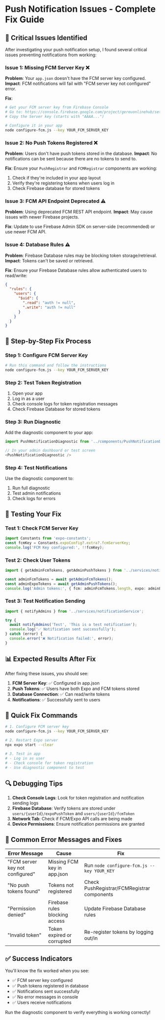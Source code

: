 # Push Notification Issues - Complete Fix Guide

## 🚨 Critical Issues Identified

After investigating your push notification setup, I found several critical issues preventing notifications from working:

### **Issue 1: Missing FCM Server Key** ❌
**Problem**: Your `app.json` doesn't have the FCM server key configured.
**Impact**: FCM notifications will fail with "FCM server key not configured" error.

**Fix**:
```bash
# Get your FCM server key from Firebase Console
# Go to: https://console.firebase.google.com/project/gereuonlinehub/settings/cloudmessaging
# Copy the Server key (starts with "AAAA...")

# Configure it in your app
node configure-fcm.js --key YOUR_FCM_SERVER_KEY
```

### **Issue 2: No Push Tokens Registered** ❌
**Problem**: Users don't have push tokens stored in the database.
**Impact**: No notifications can be sent because there are no tokens to send to.

**Fix**: Ensure your `PushRegistrar` and `FCMRegistrar` components are working:
1. Check if they're included in your app layout
2. Verify they're registering tokens when users log in
3. Check Firebase database for stored tokens

### **Issue 3: FCM API Endpoint Deprecated** ⚠️
**Problem**: Using deprecated FCM REST API endpoint.
**Impact**: May cause issues with newer Firebase projects.

**Fix**: Update to use Firebase Admin SDK on server-side (recommended) or use newer FCM API.

### **Issue 4: Database Rules** ⚠️
**Problem**: Firebase Database rules may be blocking token storage/retrieval.
**Impact**: Tokens can't be saved or retrieved.

**Fix**: Ensure your Firebase Database rules allow authenticated users to read/write:
```json
{
  "rules": {
    "users": {
      "$uid": {
        ".read": "auth != null",
        ".write": "auth != null"
      }
    }
  }
}
```

## 🔧 Step-by-Step Fix Process

### **Step 1: Configure FCM Server Key**
```bash
# Run this command and follow the instructions
node configure-fcm.js --key YOUR_FCM_SERVER_KEY
```

### **Step 2: Test Token Registration**
1. Open your app
2. Log in as a user
3. Check console logs for token registration messages
4. Check Firebase Database for stored tokens

### **Step 3: Run Diagnostic**
Add the diagnostic component to your app:
```typescript
import PushNotificationDiagnostic from '../components/PushNotificationDiagnostic';

// In your admin dashboard or test screen
<PushNotificationDiagnostic />
```

### **Step 4: Test Notifications**
Use the diagnostic component to:
1. Run full diagnostic
2. Test admin notifications
3. Check logs for errors

## 🧪 Testing Your Fix

### **Test 1: Check FCM Server Key**
```typescript
import Constants from 'expo-constants';
const fcmKey = Constants.expoConfig?.extra?.fcmServerKey;
console.log('FCM Key configured:', !!fcmKey);
```

### **Test 2: Check User Tokens**
```typescript
import { getAdminFcmTokens, getAdminPushTokens } from '../services/notificationService';

const adminFcmTokens = await getAdminFcmTokens();
const adminExpoTokens = await getAdminPushTokens();
console.log('Admin tokens:', { fcm: adminFcmTokens.length, expo: adminExpoTokens.length });
```

### **Test 3: Test Notification Sending**
```typescript
import { notifyAdmins } from '../services/notificationService';

try {
  await notifyAdmins('Test', 'This is a test notification');
  console.log('✅ Notification sent successfully');
} catch (error) {
  console.error('❌ Notification failed:', error);
}
```

## 📊 Expected Results After Fix

After fixing these issues, you should see:

1. **FCM Server Key**: ✅ Configured in app.json
2. **Push Tokens**: ✅ Users have both Expo and FCM tokens stored
3. **Database Connection**: ✅ Can read/write tokens
4. **Notifications**: ✅ Successfully sent to users

## 🚀 Quick Fix Commands

```bash
# 1. Configure FCM server key
node configure-fcm.js --key YOUR_FCM_SERVER_KEY

# 2. Restart Expo server
npx expo start --clear

# 3. Test in app
# - Log in as user
# - Check console for token registration
# - Use diagnostic component to test
```

## 🔍 Debugging Tips

1. **Check Console Logs**: Look for token registration and notification sending logs
2. **Firebase Database**: Verify tokens are stored under `users/{userId}/expoPushToken` and `users/{userId}/fcmToken`
3. **Network Tab**: Check if FCM/Expo API calls are being made
4. **Device Permissions**: Ensure notification permissions are granted

## 📱 Common Error Messages and Fixes

| Error Message | Cause | Fix |
|---------------|-------|-----|
| "FCM server key not configured" | Missing FCM key in app.json | Run `node configure-fcm.js --key YOUR_KEY` |
| "No push tokens found" | Tokens not registered | Check PushRegistrar/FCMRegistrar components |
| "Permission denied" | Firebase rules blocking access | Update Firebase Database rules |
| "Invalid token" | Token expired or corrupted | Re-register tokens by logging out/in |

## ✅ Success Indicators

You'll know the fix worked when you see:
- ✅ FCM server key configured
- ✅ Push tokens registered in database
- ✅ Notifications sent successfully
- ✅ No error messages in console
- ✅ Users receive notifications

Run the diagnostic component to verify everything is working correctly!
